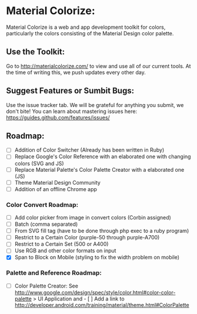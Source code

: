 # Material Colorize:
Material Colorize is a web and app development toolkit for colors, particularly the colors consisting of the Material Design color palette.

## Use the Toolkit:
Go to http://materialcolorize.com/ to view and use all of our current tools. At the time of writing this, we push updates every other day.

## Suggest Features or Sumbit Bugs:
Use the issue tracker tab. We will be grateful for anything you submit, we don't bite!
You can learn about mastering issues here: https://guides.github.com/features/issues/

## Roadmap:
- [ ] Addition of Color Switcher (Already has been written in Ruby)
- [ ] Replace Google's Color Reference with an elaborated one with changing colors (SVG and JS)
- [ ] Replace Material Palette's Color Palette Creator with a elaborated one (JS)
- [ ] Theme Material Design Community
- [ ] Addition of an offline Chrome app

### Color Convert Roadmap:
- [ ] Add color picker from image in convert colors (Corbin assigned)
- [ ] Batch (comma separated)
- [ ] From SVG fill tag (have to be done through php exec to a ruby program)
- [ ] Restrict to a Certain Color (purple-50 through purple-A700)
- [ ] Restrict to a Certain Set (500 or A400)
- [ ] Use RGB and other color formats on input
- [x] Span to Block on Mobile (styling to fix the width problem on mobile)

### Palette and Reference Roadmap:
- [ ] Color Palette Creator: See http://www.google.com/design/spec/style/color.html#color-color-palette > UI Application and - [ ] Add a link to http://developer.android.com/training/material/theme.html#ColorPalette
